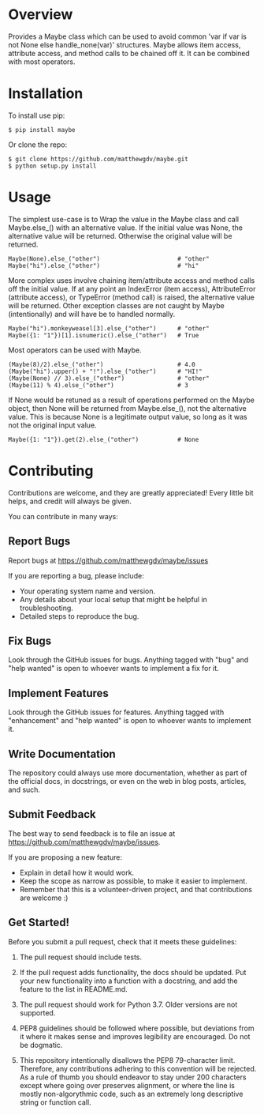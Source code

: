 Overview
====================

Provides a Maybe class which can be used to avoid common 'var if var is not None else handle_none(var)' structures.
Maybe allows item access, attribute access, and method calls to be chained off it. It can be combined with most operators.

Installation
====================

To install use pip:

    $ pip install maybe


Or clone the repo:

    $ git clone https://github.com/matthewgdv/maybe.git
    $ python setup.py install


Usage
====================

The simplest use-case is to Wrap the value in the Maybe class and call Maybe.else_() with an alternative value. If the initial value
was None, the alternative value will be returned. Otherwise the original value will be returned.

    Maybe(None).else_("other")                      # "other"
    Maybe("hi").else_("other")                      # "hi"

More complex uses involve chaining item/attribute access and method calls off the initial value.
If at any point an IndexError (item access), AttributeError (attribute access), or TypeError (method call) is raised, the alternative
value will be returned. Other exception classes are not caught by Maybe (intentionally) and will have be to handled normally.

    Maybe("hi").monkeyweasel[3].else_("other")      # "other"
    Maybe({1: "1"})[1].isnumeric().else_("other")   # True

Most operators can be used with Maybe.

    (Maybe(8)/2).else_("other")                     # 4.0
    (Maybe("hi").upper() + "!").else_("other")      # "HI!"
    (Maybe(None) // 3).else_("other")               # "other"
    (Maybe(11) % 4).else_("other")                  # 3

If None would be retuned as a result of operations performed on the Maybe object, then None will be returned from Maybe.else_(), not
the alternative value. This is because None is a legitimate output value, so long as it was not the original input value.

    Maybe({1: "1"}).get(2).else_("other")           # None

Contributing
====================

Contributions are welcome, and they are greatly appreciated! Every
little bit helps, and credit will always be given.

You can contribute in many ways:

Report Bugs
--------------------

Report bugs at https://github.com/matthewgdv/maybe/issues

If you are reporting a bug, please include:

* Your operating system name and version.
* Any details about your local setup that might be helpful in troubleshooting.
* Detailed steps to reproduce the bug.

Fix Bugs
--------------------

Look through the GitHub issues for bugs. Anything tagged with "bug"
and "help wanted" is open to whoever wants to implement a fix for it.

Implement Features
--------------------

Look through the GitHub issues for features. Anything tagged with "enhancement"
and "help wanted" is open to whoever wants to implement it.

Write Documentation
--------------------

The repository could always use more documentation, whether as part of the
official docs, in docstrings, or even on the web in blog posts, articles, and such.

Submit Feedback
--------------------

The best way to send feedback is to file an issue at https://github.com/matthewgdv/maybe/issues.

If you are proposing a new feature:

* Explain in detail how it would work.
* Keep the scope as narrow as possible, to make it easier to implement.
* Remember that this is a volunteer-driven project, and that contributions are welcome :)

Get Started!
--------------------

Before you submit a pull request, check that it meets these guidelines:

1.  The pull request should include tests.

2.  If the pull request adds functionality, the docs should be updated. Put
    your new functionality into a function with a docstring, and add the
    feature to the list in README.md.

3.  The pull request should work for Python 3.7. Older versions are not supported.

4.  PEP8 guidelines should be followed where possible, but deviations from it where
    it makes sense and improves legibility are encouraged. Do not be dogmatic.

5.  This repository intentionally disallows the PEP8 79-character limit. Therefore,
    any contributions adhering to this convention will be rejected. As a rule of
    thumb you should endeavor to stay under 200 characters except where going over
    preserves alignment, or where the line is mostly non-algorythmic code, such as
    an extremely long descriptive string or function call.
